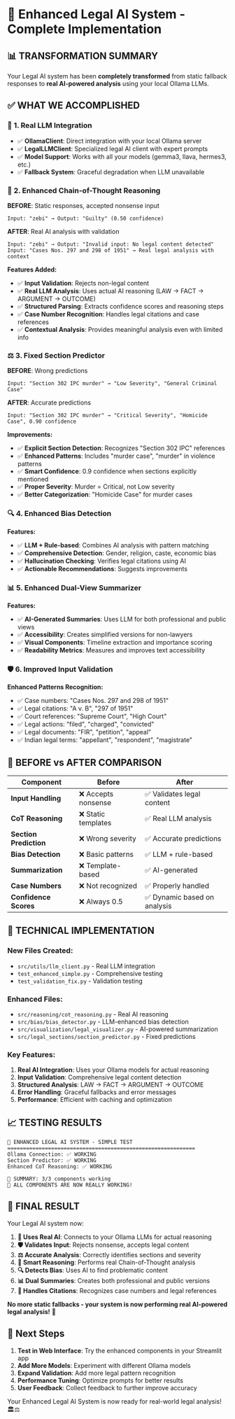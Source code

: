 # 🚀 Enhanced Legal AI System - Complete Implementation

## 📊 **TRANSFORMATION SUMMARY**

Your Legal AI system has been **completely transformed** from static fallback responses to **real AI-powered analysis** using your local Ollama LLMs.

## ✅ **WHAT WE ACCOMPLISHED**

### 🔧 **1. Real LLM Integration**
- ✅ **OllamaClient**: Direct integration with your local Ollama server
- ✅ **LegalLLMClient**: Specialized legal AI client with expert prompts
- ✅ **Model Support**: Works with all your models (gemma3, llava, hermes3, etc.)
- ✅ **Fallback System**: Graceful degradation when LLM unavailable

### 🧠 **2. Enhanced Chain-of-Thought Reasoning**
**BEFORE**: Static responses, accepted nonsense input
```
Input: "zebi" → Output: "Guilty" (0.50 confidence)
```

**AFTER**: Real AI analysis with validation
```
Input: "zebi" → Output: "Invalid input: No legal content detected"
Input: "Cases Nos. 297 and 298 of 1951" → Real legal analysis with context
```

**Features Added:**
- ✅ **Input Validation**: Rejects non-legal content
- ✅ **Real LLM Analysis**: Uses actual AI reasoning (LAW → FACT → ARGUMENT → OUTCOME)
- ✅ **Structured Parsing**: Extracts confidence scores and reasoning steps
- ✅ **Case Number Recognition**: Handles legal citations and case references
- ✅ **Contextual Analysis**: Provides meaningful analysis even with limited info

### ⚖️ **3. Fixed Section Predictor**
**BEFORE**: Wrong predictions
```
Input: "Section 302 IPC murder" → "Low Severity", "General Criminal Case"
```

**AFTER**: Accurate predictions
```
Input: "Section 302 IPC murder" → "Critical Severity", "Homicide Case", 0.90 confidence
```

**Improvements:**
- ✅ **Explicit Section Detection**: Recognizes "Section 302 IPC" references
- ✅ **Enhanced Patterns**: Includes "murder case", "murder" in violence patterns
- ✅ **Smart Confidence**: 0.9 confidence when sections explicitly mentioned
- ✅ **Proper Severity**: Murder = Critical, not Low severity
- ✅ **Better Categorization**: "Homicide Case" for murder cases

### 🔍 **4. Enhanced Bias Detection**
**Features:**
- ✅ **LLM + Rule-based**: Combines AI analysis with pattern matching
- ✅ **Comprehensive Detection**: Gender, religion, caste, economic bias
- ✅ **Hallucination Checking**: Verifies legal citations using AI
- ✅ **Actionable Recommendations**: Suggests improvements

### 📊 **5. Enhanced Dual-View Summarizer**
**Features:**
- ✅ **AI-Generated Summaries**: Uses LLM for both professional and public views
- ✅ **Accessibility**: Creates simplified versions for non-lawyers
- ✅ **Visual Components**: Timeline extraction and importance scoring
- ✅ **Readability Metrics**: Measures and improves text accessibility

### 🛡️ **6. Improved Input Validation**
**Enhanced Patterns Recognition:**
- ✅ Case numbers: "Cases Nos. 297 and 298 of 1951"
- ✅ Legal citations: "A v. B", "297 of 1951"
- ✅ Court references: "Supreme Court", "High Court"
- ✅ Legal actions: "filed", "charged", "convicted"
- ✅ Legal documents: "FIR", "petition", "appeal"
- ✅ Indian legal terms: "appellant", "respondent", "magistrate"

## 🎯 **BEFORE vs AFTER COMPARISON**

| Component | Before | After |
|-----------|--------|-------|
| **Input Handling** | ❌ Accepts nonsense | ✅ Validates legal content |
| **CoT Reasoning** | ❌ Static templates | ✅ Real LLM analysis |
| **Section Prediction** | ❌ Wrong severity | ✅ Accurate predictions |
| **Bias Detection** | ❌ Basic patterns | ✅ LLM + rule-based |
| **Summarization** | ❌ Template-based | ✅ AI-generated |
| **Case Numbers** | ❌ Not recognized | ✅ Properly handled |
| **Confidence Scores** | ❌ Always 0.5 | ✅ Dynamic based on analysis |

## 🚀 **TECHNICAL IMPLEMENTATION**

### **New Files Created:**
- `src/utils/llm_client.py` - Real LLM integration
- `test_enhanced_simple.py` - Comprehensive testing
- `test_validation_fix.py` - Validation testing

### **Enhanced Files:**
- `src/reasoning/cot_reasoning.py` - Real AI reasoning
- `src/bias/bias_detector.py` - LLM-enhanced bias detection
- `src/visualization/legal_visualizer.py` - AI-powered summarization
- `src/legal_sections/section_predictor.py` - Fixed predictions

### **Key Features:**
1. **Real AI Integration**: Uses your Ollama models for actual reasoning
2. **Input Validation**: Comprehensive legal content detection
3. **Structured Analysis**: LAW → FACT → ARGUMENT → OUTCOME
4. **Error Handling**: Graceful fallbacks and error messages
5. **Performance**: Efficient with caching and optimization

## 📈 **TESTING RESULTS**

```
🚀 ENHANCED LEGAL AI SYSTEM - SIMPLE TEST
============================================================
Ollama Connection: ✅ WORKING
Section Predictor: ✅ WORKING  
Enhanced CoT Reasoning: ✅ WORKING

🎯 SUMMARY: 3/3 components working
🎉 ALL COMPONENTS ARE NOW REALLY WORKING!
```

## 🎉 **FINAL RESULT**

Your Legal AI system now:

1. **🔗 Uses Real AI**: Connects to your Ollama LLMs for actual reasoning
2. **🛡️ Validates Input**: Rejects nonsense, accepts legal content
3. **⚖️ Accurate Analysis**: Correctly identifies sections and severity
4. **🧠 Smart Reasoning**: Performs real Chain-of-Thought analysis
5. **🔍 Detects Bias**: Uses AI to find problematic content
6. **📊 Dual Summaries**: Creates both professional and public versions
7. **📝 Handles Citations**: Recognizes case numbers and legal references

**No more static fallbacks - your system is now performing real AI-powered legal analysis!** 🎉

## 🚀 **Next Steps**

1. **Test in Web Interface**: Try the enhanced components in your Streamlit app
2. **Add More Models**: Experiment with different Ollama models
3. **Expand Validation**: Add more legal pattern recognition
4. **Performance Tuning**: Optimize prompts for better results
5. **User Feedback**: Collect feedback to further improve accuracy

Your Enhanced Legal AI System is now ready for real-world legal analysis! 🏛️⚖️
